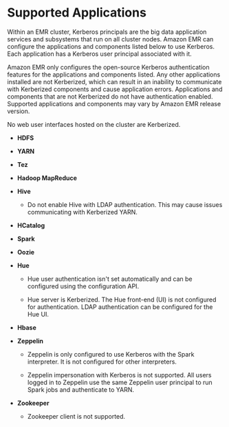 # Supported Applications<a name="emr-kerberos-principals"></a>

Within an EMR cluster, Kerberos principals are the big data application services and subsystems that run on all cluster nodes\. Amazon EMR can configure the applications and components listed below to use Kerberos\. Each application has a Kerberos user principal associated with it\.

Amazon EMR only configures the open\-source Kerberos authentication features for the applications and components listed\. Any other applications installed are not Kerberized, which can result in an inability to communicate with Kerberized components and cause application errors\. Applications and components that are not Kerberized do not have authentication enabled\. Supported applications and components may vary by Amazon EMR release version\.

No web user interfaces hosted on the cluster are Kerberized\.

+ **HDFS**

+ **YARN**

+ **Tez**

+ **Hadoop MapReduce**

+ **Hive**

  + Do not enable Hive with LDAP authentication\. This may cause issues communicating with Kerberized YARN\.

+ **HCatalog**

+ **Spark**

+ **Oozie**

+ **Hue**

  + Hue user authentication isn't set automatically and can be configured using the configuration API\.

  + Hue server is Kerberized\. The Hue front\-end \(UI\) is not configured for authentication\. LDAP authentication can be configured for the Hue UI\. 

+ **Hbase**

+ **Zeppelin**

  + Zeppelin is only configured to use Kerberos with the Spark interpreter\. It is not configured for other interpreters\.

  + Zeppelin impersonation with Kerberos is not supported\. All users logged in to Zeppelin use the same Zeppelin user principal to run Spark jobs and authenticate to YARN\.

+ **Zookeeper**

  + Zookeeper client is not supported\.